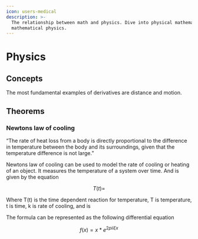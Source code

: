 ```yaml
---
icon: users-medical
description: >-
  The relationship between math and physics. Dive into physical mathematics and
  mathematical physics.
---
```


# Physics

## Concepts

The most fundamental examples of derivatives are distance and motion.

## Theorems

### Newtons law of cooling

“The rate of heat loss from a body is directly proportional to the difference in temperature between the body and its surroundings, given that the temperature difference is not large.”

Newtons law of cooling can be used to model the rate of cooling or heating of an object. It measures the temperature of a system over time. And is given by the equation

$$
T(t)=
$$

Where T(t) is the time dependent reaction for temperature, T is temperature, t is time, k is rate of cooling, and is

The formula can be represented as the following differential equation

$$
f(x) = x * e^{2 pi i \xi x}
$$
